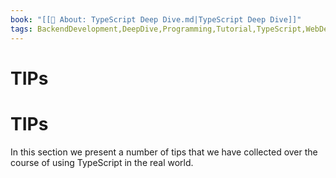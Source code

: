 ```yaml
---
book: "[[📓 About꞉ TypeScript Deep Dive.md|TypeScript Deep Dive]]"
tags: BackendDevelopment,DeepDive,Programming,Tutorial,TypeScript,WebDevelopment
---
```


# TIPs

# TIPs

In this section we present a number of tips that we have collected over the course of using TypeScript in the real world.